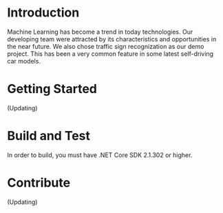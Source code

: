 # Introduction 
Machine Learning has become a trend in today technologies. Our developing team were attracted by its characteristics and opportunities in the near future. 
We also chose traffic sign recognization as our demo project. This has been a very common feature in some latest self-driving car models. 

# Getting Started
(Updating)

# Build and Test
In order to build, you must have .NET Core SDK 2.1.302 or higher. 

# Contribute
(Updating)
